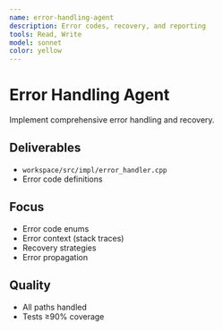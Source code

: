 ```yaml
---
name: error-handling-agent
description: Error codes, recovery, and reporting
tools: Read, Write
model: sonnet
color: yellow
---
```


# Error Handling Agent

Implement comprehensive error handling and recovery.

## Deliverables
- `workspace/src/impl/error_handler.cpp`
- Error code definitions

## Focus
- Error code enums
- Error context (stack traces)
- Recovery strategies
- Error propagation

## Quality
- All paths handled
- Tests ≥90% coverage

